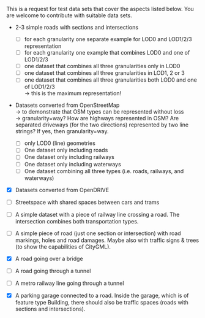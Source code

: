 This is a request for test data sets that cover the aspects listed below. You are welcome to contribute with suitable data sets.

* 2-3 simple roads with sections and intersections
  - [ ] for each granularity one separate example for LOD0 and LOD1/2/3 representation
  - [ ] for each granularity one example that combines LOD0 and one of LOD1/2/3
  - [ ] one dataset that combines all three granularities only in LOD0
  - [ ] one dataset that combines all three granularities in LOD1, 2 or 3
  - [ ] one dataset that combines all three granularities both LOD0 and one of LOD1/2/3 <br>
       -> this is the maximum representation!

* Datasets converted from OpenStreetMap<br>
  -> to demonstrate that OSM types can be represented without loss<br>
  -> granularity=way? How are highways represented in OSM? Are separated driveways (for the two directions) represented by two line strings? If yes, then granularity=way.
  
  - [ ] only LOD0 (line) geometries
  - [ ] One dataset only including roads
  - [ ] One dataset only including railways
  - [ ] One dataset only including waterways
  - [ ] One dataset combining all three types (i.e. roads, railways, and waterways)

* [X] Datasets converted from OpenDRIVE

* [ ] Streetspace with shared spaces between cars and trams

* [ ] A simple dataset with a piece of railway line crossing a road. The intersection combines both transportation types.

* [ ] A simple piece of road (just one section or intersection) with road markings, holes and road damages. Maybe also with traffic signs & trees (to show the capabilities of CityGML).

* [x] A road going over a bridge

* [ ] A road going through a tunnel

* [ ] A metro railway line going through a tunnel

* [x] A parking garage connected to a road. Inside the garage, which is of feature type Building, there should also be traffic spaces (roads with sections and intersections).
